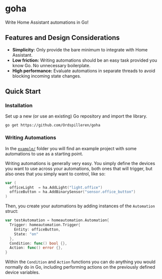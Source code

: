 # goha
Write Home Assistant automations in Go!

## Features and Design Considerations
- **Simplicity:** Only provide the bare minimum to integrate with Home Assistant.
- **Low friction:** Writing automations should be an easy task provided you know Go. No unnecessary boilerplate.
- **High performance:** Evaluate automations in separate threads to avoid blocking incoming state changes.

## Quick Start
### Installation
Set up a new (or use an existing) Go repository and import the library.
````
go get https://github.com/Ordspilleren/goha
````

### Writing Automations
In the [`example/`](./example) folder you will find an example project with some automations to use as a starting point.

Writing automations is generally very easy. You simply define the devices you want to use across your automations, both ones that will trigger, but also ones that you simply want to control, like so:
```go
var (
  officeLight  = ha.AddLight("light.office")
  officeButton = ha.AddBinarySensor("sensor.office_button")
)
```
Then, you create your automations by adding instances of the `Automation` struct:
```go
var testAutomation = homeautomation.Automation{
  Trigger: homeautomation.Trigger{
    Entity: officeButton,
    State: "on"
  },
  Condition: func() bool {},
  Action: func() error {},
}
```
Within the `Condition` and `Action` functions you can do anything you would normally do in Go, including performing actions on the previously defined device variables.

